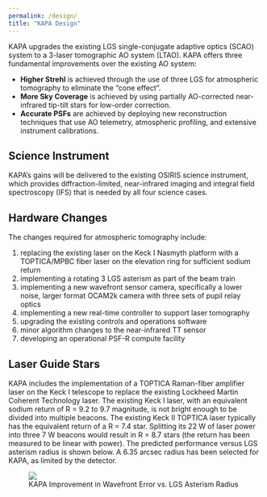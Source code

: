 ```yaml
---
permalink: /design/
title: "KAPA Design"
---
```


KAPA upgrades the existing LGS single-conjugate adaptive optics (SCAO) system to
a 3-laser tomographic AO system (LTAO). KAPA offers three fundamental
improvements over the existing AO system:

* **Higher Strehl** is achieved through the use of three LGS for
atmospheric tomography to eliminate the “cone effect”.
* **More Sky Coverage** is achieved by using partially AO-corrected near-infrared tip-tilt stars for low-order correction.
* **Accurate PSFs** are achieved by deploying new reconstruction techniques that use AO telemetry, atmospheric profiling, and extensive instrument calibrations.


## Science Instrument
KAPA’s gains will be delivered to the existing OSIRIS science
instrument, which provides diffraction-limited, near-infrared imaging
and integral field spectroscopy (IFS) that is needed by all four
science cases.

## Hardware Changes
The changes required for atmospheric tomography include:
1. replacing the existing laser on the Keck I Nasmyth platform with a
   TOPTICA/MPBC fiber laser on the elevation ring for sufficient sodium return
2. implementing a rotating 3 LGS asterism as part of the beam train
3. implementing a new wavefront sensor camera, specifically a lower
noise, larger format OCAM2k camera with three sets of pupil relay
optics
4. implementing a new real-time controller to support laser
tomography
5. upgrading the existing controls and operations software
6. minor algorithm changes to the near-infrared TT sensor
7. developing an operational PSF-R compute facility

## Laser Guide Stars
KAPA includes the implementation of a TOPTICA Raman-fiber amplifier
laser on the Keck I telescope to replace the existing Lockheed Martin
Coherent Technology laser. The existing Keck I laser, with an
equivalent sodium return of R = 9.2 to 9.7 magnitude, is not bright
enough to be divided into multiple beacons. The existing Keck II
TOPTICA laser typically has the equivalent return of a R = 7.4
star. Splitting its 22 W of laser power into three 7 W beacons would
result in R = 8.7 stars (the return has been measured to be linear
with power). The predicted performance versus LGS asterism radius is
shown below. A 6.35 arcsec radius has been selected for KAPA,
as limited by the detector.

<figure class="half">
    <a href="{{ site.url }}{{ site.baseurl }}/assets/images/lgs_radius.png">
        <img src="{{ site.url }}{{ site.baseurl }}/assets/images/lgs_radius.png">
    </a>
    <figcaption>KAPA Improvement in Wavefront Error vs. LGS Asterism Radius</figcaption>
</figure>




